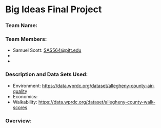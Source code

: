 # Big Ideas Final Project

### Team Name: 

### Team Members:
* Samuel Scott: SAS564@pitt.edu
* 
* 

### Description and Data Sets Used:

* Environment: https://data.wprdc.org/dataset/allegheny-county-air-quality
* Economics: 
* Walkability: https://data.wprdc.org/dataset/allegheny-county-walk-scores

### Overview:
